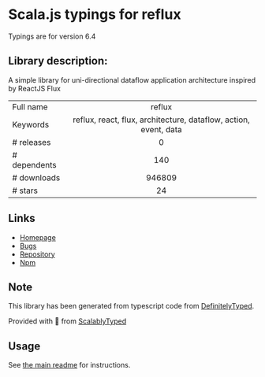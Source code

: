 
# Scala.js typings for reflux

Typings are for version 6.4

## Library description:
A simple library for uni-directional dataflow application architecture inspired by ReactJS Flux

|                    |                 |
| ------------------ | :-------------: |
| Full name          | reflux |
| Keywords           | reflux, react, flux, architecture, dataflow, action, event, data |
| # releases         | 0 |
| # dependents       | 140 |
| # downloads        | 946809 |
| # stars            | 24 |

## Links
- [Homepage](https://github.com/reflux/refluxjs#readme)
- [Bugs](https://github.com/reflux/refluxjs/issues)
- [Repository](https://github.com/reflux/refluxjs)
- [Npm](https://www.npmjs.com/package/reflux)
    


## Note
This library has been generated from typescript code from [DefinitelyTyped](https://definitelytyped.org).

Provided with :purple_heart: from [ScalablyTyped](https://github.com/oyvindberg/ScalablyTyped)

## Usage
See [the main readme](../../readme.md) for instructions.


